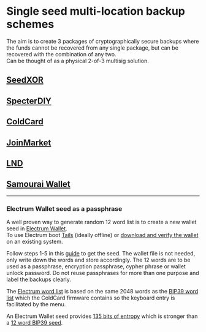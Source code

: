 # Single seed multi-location backup schemes

The aim is to create 3 packages of cryptographically secure
backups where the funds cannot be recovered from any single package,
but can be recovered with the combination of any two.  
Can be thought of as a physical 2-of-3 multisig solution.

## [SeedXOR](seedxor.md)
## [SpecterDIY](specterdiy.md)
## [ColdCard](coldcard.md)
## [JoinMarket](joinmarket.md)
## [LND](lnd.md)
## [Samourai Wallet](samouraiwallet.md)
---
### Electrum Wallet seed as a passphrase
A well proven way to generate random 12 word list is to create a new wallet seed in [Electrum Wallet](https://electrum.org/#download).  
To use Electrum boot [Tails](https://tails.boum.org/) (ideally offline) or [download and verify the wallet](https://electrum.org/#download) on an existing system.  

Follow steps 1-5 in this [guide](https://bitcoinelectrum.com/creating-an-electrum-wallet/) to get the seed. The wallet file is not needed, only write down the words and store accordingly. The 12 words are to be used as a passphrase, encryption passphrase, cypher phrase or wallet unlock password. Do not reuse passphrases for more than one purpose and label the backups clearly.

The [Electrum word list](https://github.com/spesmilo/electrum/blob/master/electrum/wordlist/english.txt) is based on the same 2048 words as the [BIP39 word list](https://github.com/bitcoin/bips/blob/master/bip-0039/english.txt) which the ColdCard firmware contains so the keyboard entry is facilitated by the menu.

An Electrum Wallet seed provides [135 bits of entropy](https://electrum.readthedocs.io/en/latest/seedphrase.html#security-implications) which is stronger than a [12 word BIP39 seed](https://github.com/bitcoin/bips/blob/master/bip-0039.mediawiki).
